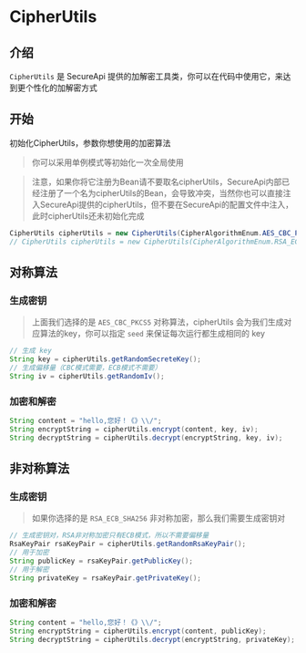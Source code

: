 # CipherUtils

## 介绍

`CipherUtils` 是 SecureApi 提供的加解密工具类，你可以在代码中使用它，来达到更个性化的加解密方式

## 开始

初始化CipherUtils，参数你想使用的加密算法

> 你可以采用单例模式等初始化一次全局使用

> 注意，如果你将它注册为Bean请不要取名cipherUtils，SecureApi内部已经注册了一个名为cipherUtils的Bean，会导致冲突，当然你也可以直接注入SecureApi提供的cipherUtils，但不要在SecureApi的配置文件中注入，此时cipherUtils还未初始化完成

```java
CipherUtils cipherUtils = new CipherUtils(CipherAlgorithmEnum.AES_CBC_PKCS5);
// CipherUtils cipherUtils = new CipherUtils(CipherAlgorithmEnum.RSA_ECB_SHA256);
```

## 对称算法

### 生成密钥

> 上面我们选择的是 `AES_CBC_PKCS5` 对称算法，cipherUtils 会为我们生成对应算法的key，你可以指定 `seed` 来保证每次运行都生成相同的 key

```java
// 生成 key
String key = cipherUtils.getRandomSecreteKey();
// 生成偏移量（CBC模式需要，ECB模式不需要）
String iv = cipherUtils.getRandomIv();
```

### 加密和解密

```java
String content = "hello,您好！《》\\/";
String encryptString = cipherUtils.encrypt(content, key, iv);
String decryptString = cipherUtils.decrypt(encryptString, key, iv);
```

## 非对称算法

### 生成密钥

> 如果你选择的是 `RSA_ECB_SHA256` 非对称加密，那么我们需要生成密钥对

```java
// 生成密钥对，RSA非对称加密只有ECB模式，所以不需要偏移量
RsaKeyPair rsaKeyPair = cipherUtils.getRandomRsaKeyPair();
// 用于加密
String publicKey = rsaKeyPair.getPublicKey();
// 用于解密
String privateKey = rsaKeyPair.getPrivateKey();
```

### 加密和解密

```java
String content = "hello,您好！《》\\/";
String encryptString = cipherUtils.encrypt(content, publicKey);
String decryptString = cipherUtils.decrypt(encryptString, privateKey);
```
